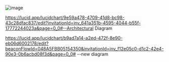 
![image](https://github.com/user-attachments/assets/9554f9cf-d3aa-4a85-ae11-ca10e3fa79d1)




https://lucid.app/lucidchart/9e59a478-4709-41d8-bc98-43c28dfac837/edit?invitationId=inv_641a351b-4595-4044-b55f-17772244023a&page=0_0#--Architectural Diagram

https://lucid.app/lucidchart/b9ad7a14-a2ed-472f-8e90-eb06d6002178/edit?beaconFlowId=048A5FBB05154350&invitationId=inv_f12e05c0-d1c2-42e4-90e3-0b6acbd08f3d&page=0_0# --new diagram



